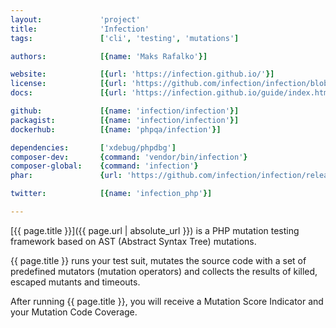 ```yaml
---
layout:             'project'
title:              'Infection'
tags:               ['cli', 'testing', 'mutations']

authors:            [{name: 'Maks Rafalko'}]

website:            [{url: 'https://infection.github.io/'}] 
license:            [{url: 'https://github.com/infection/infection/blob/master/LICENSE', label: 'BSD 3-Clause License'}] 
docs:               [{url: 'https://infection.github.io/guide/index.html'}] 

github:             [{name: 'infection/infection'}] 
packagist:          [{name: 'infection/infection'}]
dockerhub:          [{name: 'phpqa/infection'}]

dependencies:       ['xdebug/phpdbg']
composer-dev:       {command: 'vendor/bin/infection'}
composer-global:    {command: 'infection'}
phar:               {url: 'https://github.com/infection/infection/releases/download/X.X.X/infection.phar'}

twitter:            [{name: 'infection_php'}]

---
```


[{{ page.title }}]({{ page.url | absolute_url }}) is a PHP mutation testing framework based 
on AST (Abstract Syntax Tree) mutations.

<!--more--> 

{{ page.title }} runs your test suit, mutates the source code with a set of predefined mutators (mutation operators)
and collects the results of killed, escaped mutants and timeouts.

After running {{ page.title }}, you will receive a Mutation Score Indicator and your Mutation Code Coverage.

